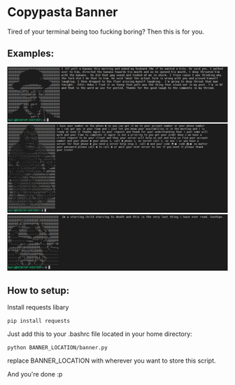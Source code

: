 # Copypasta Banner
Tired of your terminal being too fucking boring?
Then this is for you.
## Examples:
![3.png](1.png)
![2.png](2.png)
![1.png](3.png)
## How to setup:
Install requests libary
```
pip install requests
```
Just add this to your .bashrc file located in your home directory:
```
python BANNER_LOCATION/banner.py
```
replace BANNER_LOCATION with wherever you want to store this script.

And you're done :p
